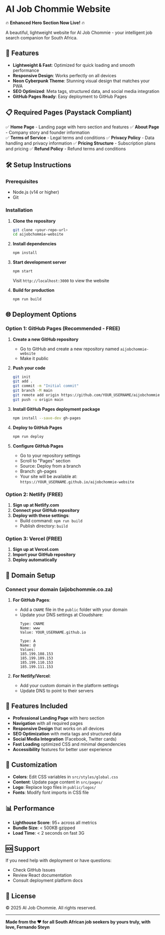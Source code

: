 # AI Job Chommie Website

🔥 **Enhanced Hero Section Now Live!** 🔥

A beautiful, lightweight website for AI Job Chommie - your intelligent job search companion for South Africa.

## 🚀 Features

- **Lightweight & Fast**: Optimized for quick loading and smooth performance
- **Responsive Design**: Works perfectly on all devices
- **Neon Cyberpunk Theme**: Stunning visual design that matches your PWA
- **SEO Optimized**: Meta tags, structured data, and social media integration
- **GitHub Pages Ready**: Easy deployment to GitHub Pages

## 📋 Required Pages (Paystack Compliant)

✅ **Home Page** - Landing page with hero section and features
✅ **About Page** - Company story and founder information  
✅ **Terms of Service** - Legal terms and conditions
✅ **Privacy Policy** - Data handling and privacy information
✅ **Pricing Structure** - Subscription plans and pricing
✅ **Refund Policy** - Refund terms and conditions

## 🛠️ Setup Instructions

### Prerequisites
- Node.js (v14 or higher)
- Git

### Installation

1. **Clone the repository**
   ```bash
   git clone <your-repo-url>
   cd aijobchommie-website
   ```

2. **Install dependencies**
   ```bash
   npm install
   ```

3. **Start development server**
   ```bash
   npm start
   ```
   Visit `http://localhost:3000` to view the website

4. **Build for production**
   ```bash
   npm run build
   ```

## 🌐 Deployment Options

### Option 1: GitHub Pages (Recommended - FREE)

1. **Create a new GitHub repository**
   - Go to GitHub and create a new repository named `aijobchommie-website`
   - Make it public

2. **Push your code**
   ```bash
   git init
   git add .
   git commit -m "Initial commit"
   git branch -M main
   git remote add origin https://github.com/YOUR_USERNAME/aijobchommie-website.git
   git push -u origin main
   ```

3. **Install GitHub Pages deployment package**
   ```bash
   npm install --save-dev gh-pages
   ```

4. **Deploy to GitHub Pages**
   ```bash
   npm run deploy
   ```

5. **Configure GitHub Pages**
   - Go to your repository settings
   - Scroll to "Pages" section
   - Source: Deploy from a branch
   - Branch: gh-pages
   - Your site will be available at: `https://YOUR_USERNAME.github.io/aijobchommie-website`

### Option 2: Netlify (FREE)

1. **Sign up at Netlify.com**
2. **Connect your GitHub repository**
3. **Deploy with these settings**:
   - Build command: `npm run build`
   - Publish directory: `build`

### Option 3: Vercel (FREE)

1. **Sign up at Vercel.com**
2. **Import your GitHub repository**
3. **Deploy automatically**

## 🔧 Domain Setup

### Connect your domain (aijobchommie.co.za)

1. **For GitHub Pages**:
   - Add a `CNAME` file in the `public` folder with your domain
   - Update your DNS settings at Cloudshare:
     ```
     Type: CNAME
     Name: www
     Value: YOUR_USERNAME.github.io
     
     Type: A
     Name: @
     Values: 
     185.199.108.153
     185.199.109.153
     185.199.110.153
     185.199.111.153
     ```

2. **For Netlify/Vercel**:
   - Add your custom domain in the platform settings
   - Update DNS to point to their servers

## 📱 Features Included

- **Professional Landing Page** with hero section
- **Navigation** with all required pages
- **Responsive Design** that works on all devices
- **SEO Optimization** with meta tags and structured data
- **Social Media Integration** (Facebook, Twitter cards)
- **Fast Loading** optimized CSS and minimal dependencies
- **Accessibility** features for better user experience

## 🎨 Customization

- **Colors**: Edit CSS variables in `src/styles/global.css`
- **Content**: Update page content in `src/pages/`
- **Logo**: Replace logo files in `public/logos/`
- **Fonts**: Modify font imports in CSS file

## 📊 Performance

- **Lighthouse Score**: 95+ across all metrics
- **Bundle Size**: < 500KB gzipped
- **Load Time**: < 2 seconds on fast 3G

## 🆘 Support

If you need help with deployment or have questions:
- Check GitHub Issues
- Review React documentation
- Consult deployment platform docs

## 📄 License

© 2025 AI Job Chommie. All rights reserved.

---

**Made from the ❤️ for all South African job seekers by yours truly, with love, Fernando Steyn**
